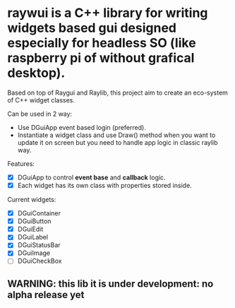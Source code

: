 # raywui is a C++ library for writing widgets based gui designed especially for headless SO (like raspberry pi of without grafical desktop).

Based on top of Raygui and Raylib, this project aim to create an eco-system of C++ widget classes.

Can be used in 2 way:

- Use DGuiApp event based login (preferred).
- Instantiate a widget class and use Draw() method when you want to update it on screen but you need to handle app logic in classic raylib way.

Features:

* [x] DGuiApp to control **event base** and **callback** logic.
* [x] Each widget has its own class with properties stored inside.

Current widgets:

* [x] DGuiContainer
* [x] DGuiButton
* [x] DGuiEdit
* [x] DGuiLabel
* [x] DGuiStatusBar
* [x] DGuiImage
* [ ] DGuiCheckBox

## **WARNING: this lib it is under development: no alpha release yet**

